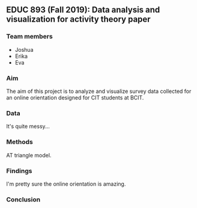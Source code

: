 ## EDUC 893 (Fall 2019): Data analysis and visualization for activity theory paper

### Team members
- Joshua
- Erika
- Eva

### Aim
The aim of this project is to analyze and visualize survey data collected for an online orientation designed for CIT students at BCIT. 

### Data 
It's quite messy...

### Methods
AT triangle model. 

### Findings
I'm pretty sure the online orientation is amazing.

### Conclusion

